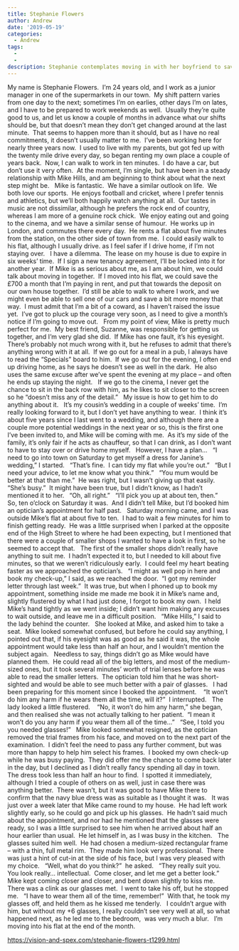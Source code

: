 ```yaml
---
title: Stephanie Flowers
author: Andrew
date: '2019-05-19'
categories:
  - Andrew
tags:
  - 
  - 
description: Stephanie contemplates moving in with her boyfriend to save money, while also dealing with his eye sight issue.
---
```

My name is Stephanie Flowers.  I’m 24 years old, and I work as a junior manager in one of the supermarkets in our town.  My shift pattern varies from one day to the next; sometimes I’m on earlies, other days I’m on lates, and I have to be prepared to work weekends as well.  Usually they’re quite good to us, and let us know a couple of months in advance what our shifts should be, but that doesn’t mean they don’t get changed around at the last minute.  That seems to happen more than it should, but as I have no real commitments, it doesn’t usually matter to me.  I’ve been working here for nearly three years now.  I used to live with my parents, but got fed up with the twenty mile drive every day, so began renting my own place a couple of years back.  Now, I can walk to work in ten minutes.  I do have a car, but don’t use it very often.  At the moment, I’m single, but have been in a steady relationship with Mike Hills, and am beginning to think about what the next step might be.
 
Mike is fantastic.  We have a similar outlook on life.  We both love our sports.  He enjoys football and cricket, where I prefer tennis and athletics, but we’ll both happily watch anything at all.  Our tastes in music are not dissimilar, although he prefers the rock end of country, whereas I am more of a genuine rock chick.  We enjoy eating out and going to the cinema, and we have a similar sense of humour.  He works up in London, and commutes there every day.  He rents a flat about five minutes from the station, on the other side of town from me.  I could easily walk to his flat, although I usually drive. as I feel safer if I drive home, if I’m not staying over.
 
I have a dilemma.  The lease on my house is due to expire in six weeks’ time.  If I sign a new tenancy agreement, I’ll be locked into it for another year.  If Mike is as serious about me, as I am about him, we could talk about moving in together.  If I moved into his flat, we could save the £700 a month that I’m paying in rent, and put that towards the deposit on our own house together.  I’d still be able to walk to where I work, and we might even be able to sell one of our cars and save a bit more money that way.  I must admit that I’m a bit of a coward, as I haven’t raised the issue yet.  I’ve got to pluck up the courage very soon, as I need to give a month’s notice if I’m going to move out.
 
From my point of view, Mike is pretty much perfect for me.  My best friend, Suzanne, was responsible for getting us together, and I’m very glad she did.  If Mike has one fault, it’s his eyesight.  There’s probably not much wrong with it, but he refuses to admit that there’s anything wrong with it at all.  If we go out for a meal in a pub, I always have to read the “Specials” board to him.  If we go out for the evening, I often end up driving home, as he says he doesn’t see as well in the dark.  He also uses the same excuse after we’ve spent the evening at my place – and often he ends up staying the night.   If we go to the cinema, I never get the chance to sit in the back row with him, as he likes to sit closer to the screen so he “doesn’t miss any of the detail.”
 
My issue is how to get him to do anything about it.
 
It’s my cousin’s wedding in a couple of weeks’ time.  I’m really looking forward to it, but I don’t yet have anything to wear.  I think it’s about five years since I last went to a wedding, and although there are a couple more potential weddings in the next year or so, this is the first one I’ve been invited to, and Mike will be coming with me.  As it’s my side of the family, it’s only fair if he acts as chauffeur, so that I can drink, as I don’t want to have to stay over or drive home myself.   However, I have a plan…
 
“I need to go into town on Saturday to get myself a dress for Janine’s wedding,” I started.
 
“That’s fine.  I can tidy my flat while you’re out.”
 
“But I need your advice, to let me know what you think.”
 
“You mum would be better at that than me.”  He was right, but I wasn’t giving up that easily.
 
“She’s busy.”  It might have been true, but I didn’t know, as I hadn’t mentioned it to her.
 
“Oh, all right.”
 
“I’ll pick you up at about ten, then.”
 
So, ten o’clock on Saturday it was.  And I didn’t tell Mike, but I’d booked him an optician’s appointment for half past.
 
Saturday morning came, and I was outside Mike’s flat at about five to ten.  I had to wait a few minutes for him to finish getting ready.  He was a little surprised when I parked at the opposite end of the High Street to where he had been expecting, but I mentioned that there were a couple of smaller shops I wanted to have a look in first, so he seemed to accept that.
 
The first of the smaller shops didn’t really have anything to suit me.  I hadn’t expected it to, but I needed to kill about five minutes, so that we weren’t ridiculously early.  I could feel my heart beating faster as we approached the optician’s.
 
“I might as well pop in here and book my check-up,” I said, as we reached the door.  “I got my reminder letter through last week.”  It was true, but when I phoned up to book my appointment, something inside me made me book it in Mike’s name and, slightly flustered by what I had just done, I forgot to book my own.  I held Mike’s hand tightly as we went inside; I didn’t want him making any excuses to wait outside, and leave me in a difficult position.
 
“Mike Hills,” I said to the lady behind the counter.
 
She looked at Mike, and asked him to take a seat.  Mike looked somewhat confused, but before he could say anything, I pointed out that, if his eyesight was as good as he said it was, the whole appointment would take less than half an hour, and I wouldn’t mention the subject again.
 
Needless to say, things didn’t go as Mike would have planned them.  He could read all of the big letters, and most of the medium-sized ones, but it took several minutes’ worth of trial lenses before he was able to read the smaller letters.  The optician told him that he was short-sighted and would be able to see much better with a pair of glasses.
 
I had been preparing for this moment since I booked the appointment.  
 
“It won’t do him any harm if he wears them all the time, will it?”  I interrupted.
 
The lady looked a little flustered.  
 
“No, it won’t do him any harm,” she began, and then realised she was not actually talking to her patient.  “I mean it won’t do you any harm if you wear them all of the time…”
 
“See, I told you you needed glasses!”
 
Mike looked somewhat resigned, as the optician removed the trial frames from his face, and moved on to the next part of the examination.  I didn’t feel the need to pass any further comment, but was more than happy to help him select his frames.  I booked my own check-up while he was busy paying.  They did offer me the chance to come back later in the day, but I declined as I didn’t really fancy spending all day in town.
 
The dress took less than half an hour to find.  I spotted it immediately, although I tried a couple of others on as well, just in case there was anything better.  There wasn’t, but it was good to have Mike there to confirm that the navy blue dress was as suitable as I thought it was.
 
It was just over a week later that Mike came round to my house.  He had left work slightly early, so he could go and pick up his glasses.  He hadn’t said much about the appointment, and nor had he mentioned that the glasses were ready, so I was a little surprised to see him when he arrived about half an hour earlier than usual.  He let himself in, as I was busy in the kitchen.
 
The glasses suited him well.  He had chosen a medium-sized rectangular frame – with a thin, full metal rim.  They made him look very professional.  There was just a hint of cut-in at the side of his face, but I was very pleased with my choice.
 
“Well, what do you think?”  he asked.
 
“They really suit you.  You look really… intellectual.  Come closer, and let me get a better look.”
 
Mike kept coming closer and closer, and bent down slightly to kiss me.  There was a clink as our glasses met.  I went to take his off, but he stopped me.
 
“I have to wear them all of the time, remember!”  With that, he took my glasses off, and held them as he kissed me tenderly.
 
I couldn’t argue with him, but without my +6 glasses, I really couldn’t see very well at all, so what happened next, as he led me to the bedroom,  was very much a blur.
 
I’m moving into his flat at the end of the month.

https://vision-and-spex.com/stephanie-flowers-t1299.html